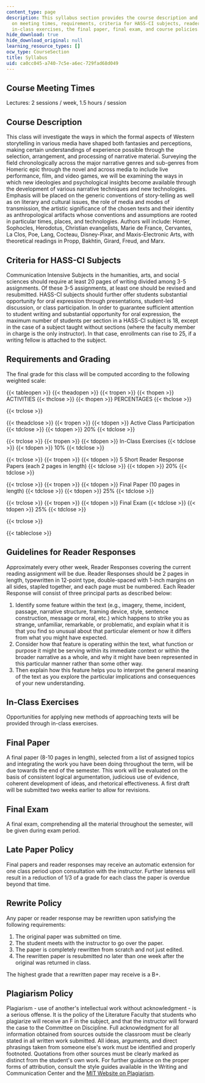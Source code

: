 ```yaml
---
content_type: page
description: This syllabus section provides the course description and information
  on meeting times, requirements, criteria for HASS-CI subjects, reader response assignments,
  in-class exercises, the final paper, final exam, and course policies.
hide_download: true
hide_download_original: null
learning_resource_types: []
ocw_type: CourseSection
title: Syllabus
uid: ca0cc045-a740-7c5e-a6ec-729fad68d049
---
```


Course Meeting Times
--------------------

Lectures: 2 sessions / week, 1.5 hours / session

Course Description
------------------

This class will investigate the ways in which the formal aspects of Western storytelling in various media have shaped both fantasies and perceptions, making certain understandings of experience possible through the selection, arrangement, and processing of narrative material. Surveying the field chronologically across the major narrative genres and sub-genres from Homeric epic through the novel and across media to include live performance, film, and video games, we will be examining the ways in which new ideologies and psychological insights become available through the development of various narrative techniques and new technologies. Emphasis will be placed on the generic conventions of story-telling as well as on literary and cultural issues, the role of media and modes of transmission, the artistic significance of the chosen texts and their identity as anthropological artifacts whose conventions and assumptions are rooted in particular times, places, and technologies. Authors will include: Homer, Sophocles, Herodotus, Christian evangelists, Marie de France, Cervantes, La Clos, Poe, Lang, Cocteau, Disney-Pixar, and Maxis-Electronic Arts, with theoretical readings in Propp, Bakhtin, Girard, Freud, and Marx.

Criteria for HASS-CI Subjects
-----------------------------

Communication Intensive Subjects in the humanities, arts, and social sciences should require at least 20 pages of writing divided among 3-5 assignments. Of these 3-5 assignments, at least one should be revised and resubmitted. HASS-CI subjects should further offer students substantial opportunity for oral expression through presentations, student-led discussion, or class participation. In order to guarantee sufficient attention to student writing and substantial opportunity for oral expression, the maximum number of students per section in a HASS-CI subject is 18, except in the case of a subject taught without sections (where the faculty member in charge is the only instructor). In that case, enrollments can rise to 25, if a writing fellow is attached to the subject.

Requirements and Grading
------------------------

The final grade for this class will be computed according to the following weighted scale:

{{< tableopen >}}
{{< theadopen >}}
{{< tropen >}}
{{< thopen >}}
ACTIVITIES
{{< thclose >}}
{{< thopen >}}
PERCENTAGES
{{< thclose >}}

{{< trclose >}}

{{< theadclose >}}
{{< tropen >}}
{{< tdopen >}}
Active Class Participation
{{< tdclose >}}
{{< tdopen >}}
20%
{{< tdclose >}}

{{< trclose >}}
{{< tropen >}}
{{< tdopen >}}
In-Class Exercises
{{< tdclose >}}
{{< tdopen >}}
10%
{{< tdclose >}}

{{< trclose >}}
{{< tropen >}}
{{< tdopen >}}
5 Short Reader Response Papers (each 2 pages in length)
{{< tdclose >}}
{{< tdopen >}}
20%
{{< tdclose >}}

{{< trclose >}}
{{< tropen >}}
{{< tdopen >}}
Final Paper (10 pages in length)
{{< tdclose >}}
{{< tdopen >}}
25%
{{< tdclose >}}

{{< trclose >}}
{{< tropen >}}
{{< tdopen >}}
Final Exam
{{< tdclose >}}
{{< tdopen >}}
25%
{{< tdclose >}}

{{< trclose >}}

{{< tableclose >}}

Guidelines for Reader Responses
-------------------------------

Approximately every other week, Reader Responses covering the current reading assignment will be due. Reader Responses should be 2 pages in length, typewritten in 12-point type, double-spaced with 1-inch margins on all sides, stapled together, and each page must be numbered. Each Reader Response will consist of three principal parts as described below:

1.  Identify some feature within the text (e.g., imagery, theme, incident, passage, narrative structure, framing device, style, sentence construction, message or moral, etc.) which happens to strike you as strange, unfamiliar, remarkable, or problematic, and explain what it is that you find so unusual about that particular element or how it differs from what you might have expected.
2.  Consider how that feature is operating within the text, what function or purpose it might be serving within its immediate context or within the broader narrative as a whole, and why it might have been represented in this particular manner rather than some other way.
3.  Then explain how this feature helps you to interpret the general meaning of the text as you explore the particular implications and consequences of your new understanding.

In-Class Exercises
------------------

Opportunities for applying new methods of approaching texts will be provided through in-class exercises.

Final Paper
-----------

A final paper (8-10 pages in length), selected from a list of assigned topics and integrating the work you have been doing throughout the term, will be due towards the end of the semester. This work will be evaluated on the basis of consistent logical argumentation, judicious use of evidence, coherent development of ideas, and rhetorical effectiveness. A first draft will be submitted two weeks earlier to allow for revisions.

Final Exam
----------

A final exam, comprehending all the material throughout the semester, will be given during exam period.

Late Paper Policy
-----------------

Final papers and reader responses may receive an automatic extension for one class period upon consultation with the instructor. Further lateness will result in a reduction of 1/3 of a grade for each class the paper is overdue beyond that time.

Rewrite Policy
--------------

Any paper or reader response may be rewritten upon satisfying the following requirements:

1.  The original paper was submitted on time.
2.  The student meets with the instructor to go over the paper.
3.  The paper is completely rewritten from scratch and not just edited.
4.  The rewritten paper is resubmitted no later than one week after the original was returned in class.

The highest grade that a rewritten paper may receive is a B+.

Plagiarism Policy
-----------------

Plagiarism - use of another's intellectual work without acknowledgment - is a serious offense. It is the policy of the Literature Faculty that students who plagiarize will receive an F in the subject, and that the instructor will forward the case to the Committee on Discipline. Full acknowledgment for all information obtained from sources outside the classroom must be clearly stated in all written work submitted. All ideas, arguments, and direct phrasings taken from someone else's work must be identified and properly footnoted. Quotations from other sources must be clearly marked as distinct from the student's own work. For further guidance on the proper forms of attribution, consult the style guides available in the Writing and Communication Center and the [MIT Website on Plagiarism](http://cmsw.mit.edu/writing-and-communication-center/avoiding-plagiarism/).